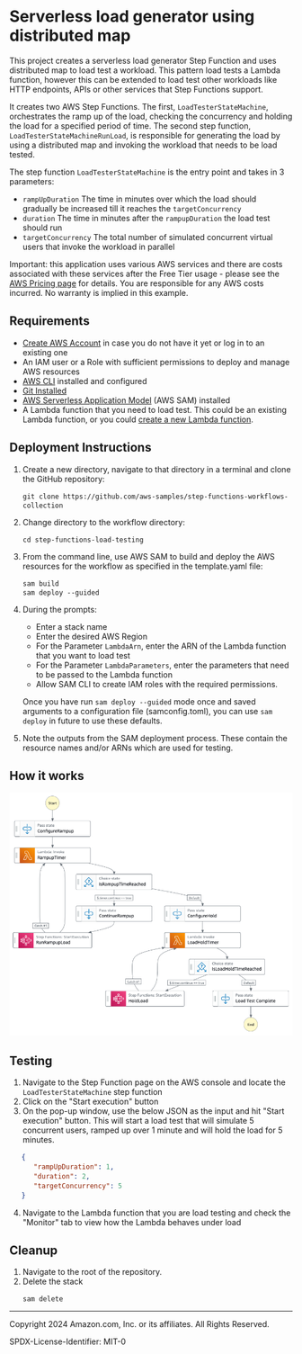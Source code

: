 # Serverless load generator using distributed map 

This project creates a serverless load generator Step Function and uses distributed map to load test a workload. This pattern load tests a Lambda function, however this can be extended to load test other workloads like HTTP endpoints, APIs or other services that Step Functions support.


It creates two AWS Step Functions. The first, `LoadTesterStateMachine`, orchestrates the ramp up of the load, checking the concurrency and holding the load for a specified period of time. The second step function, `LoadTesterStateMachineRunLoad`, is responsible for generating the load by using a distributed map and invoking the workload that needs to be load tested.

The step function `LoadTesterStateMachine` is the entry point and takes in 3 parameters:

 - `rampUpDuration` The time in minutes over which the load should gradually be increased till it reaches the `targetConcurrency`
 - `duration` The time in minutes after the `rampupDuration` the load test should run
 - `targetConcurrency` The total number of simulated concurrent virtual users that invoke the workload in parallel


Important: this application uses various AWS services and there are costs associated with these services after the Free Tier usage - please see the [AWS Pricing page](https://aws.amazon.com/pricing/) for details. You are responsible for any AWS costs incurred. No warranty is implied in this example.

## Requirements

* [Create AWS Account](https://portal.aws.amazon.com/gp/aws/developer/registration/index.html) in case you do not have it yet or log in to an existing one
* An IAM user or a Role with sufficient permissions to deploy and manage AWS resources
* [AWS CLI](https://docs.aws.amazon.com/cli/latest/userguide/install-cliv2.html) installed and configured
* [Git Installed](https://git-scm.com/book/en/v2/Getting-Started-Installing-Git)
* [AWS Serverless Application Model](https://docs.aws.amazon.com/serverless-application-model/latest/developerguide/serverless-sam-cli-install.html) (AWS SAM) installed
* A Lambda function that you need to load test. This could be an existing Lambda function, or you could [create a new Lambda function](https://docs.aws.amazon.com/lambda/latest/dg/getting-started.html#getting-started-create-function).

## Deployment Instructions

1. Create a new directory, navigate to that directory in a terminal and clone the GitHub repository:
   ```
   git clone https://github.com/aws-samples/step-functions-workflows-collection
   ```
1. Change directory to the workflow directory:
   ```
   cd step-functions-load-testing
   ```
1. From the command line, use AWS SAM to build and deploy the AWS resources for the workflow as specified in the template.yaml file:
   ```
   sam build
   sam deploy --guided
   ```
1. During the prompts:

   - Enter a stack name
   - Enter the desired AWS Region
   - For the Parameter `LambdaArn`, enter the ARN of the Lambda function that you want to load test
   - For the Parameter `LambdaParameters`, enter the parameters that need to be passed to the Lambda function
   - Allow SAM CLI to create IAM roles with the required permissions.

   Once you have run `sam deploy --guided` mode once and saved arguments to a configuration file (samconfig.toml), you can use `sam deploy` in future to use these defaults.

1. Note the outputs from the SAM deployment process. These contain the resource names and/or ARNs which are used for testing.

## How it works

![image](./resources/stepfunctions_graph.png)

## Testing
1. Navigate to the Step Function page on the AWS console and locate the `LoadTesterStateMachine` step function
2. Click on the "Start execution" button
3. On the pop-up window, use the below JSON as the input and hit "Start execution" button. This will start a load test that will simulate 5 concurrent users, ramped up over 1 minute and will hold the load for 5 minutes. 

```json
   {
      "rampUpDuration": 1,
      "duration": 2,
      "targetConcurrency": 5
   }
```
4. Navigate to the Lambda function that you are load testing and check the "Monitor" tab to view how the Lambda behaves under load

## Cleanup
 
1. Navigate to the root of the repository.
1. Delete the stack
    ```
    sam delete
    ```

----
Copyright 2024 Amazon.com, Inc. or its affiliates. All Rights Reserved.

SPDX-License-Identifier: MIT-0

